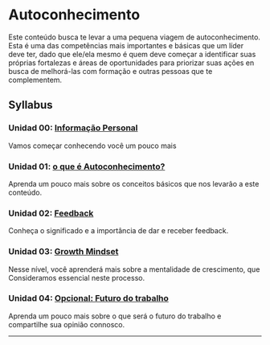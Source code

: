 # Autoconhecimento

Este conteúdo busca te levar a uma pequena viagem de autoconhecimento. Esta é uma das competências mais importantes e básicas que um líder deve ter, dado que ele/ela mesmo é quem deve
começar a identificar suas próprias fortalezas e áreas de oportunidades  para priorizar suas ações en busca de melhorá-las com formação e outras pessoas que te complementem.

## Syllabus

### Unidad 00: [Informação Personal](00-info-personal)

Vamos começar conhecendo você um pouco mais

### Unidad 01: [o que é Autoconhecimento?](01-autoconhecimento)

Aprenda um pouco mais sobre os conceitos básicos que nos levarão a este conteúdo.

### Unidad 02: [Feedback](02-feedback)

Conheça o significado e a importância de dar e receber feedback.

### Unidad 03: [Growth Mindset](03-growth-mindset)

Nesse nível, você aprenderá mais sobre a mentalidade de crescimento, que
Consideramos essencial neste processo.

### Unidad 04: [Opcional: Futuro do trabalho](04-futuro-trabalho)

Aprenda um pouco mais sobre o que será o futuro do trabalho e compartilhe sua opinião
connosco.

***
